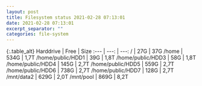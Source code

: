 ```yaml
---
layout: post
title: Filesystem status 2021-02-28 07:13:01
date: 2021-02-28 07:13:01
excerpt_separator: ""
categories: file-system
---
```

{:.table_alt}
Harddrive | Free | Size
:--- | ---: | ---:
/ | 27G | 37G
/home | 534G | 1,7T
/home/public/HDD1 | 39G | 1,8T
/home/public/HDD3 | 58G | 1,8T
/home/public/HDD4 | 145G | 2,7T
/home/public/HDD5 | 559G | 2,7T
/home/public/HDD6 | 738G | 2,7T
/home/public/HDD7 | 128G | 2,7T
/mnt/data2 | 629G | 2,0T
/mnt/pool | 869G | 8,2T
